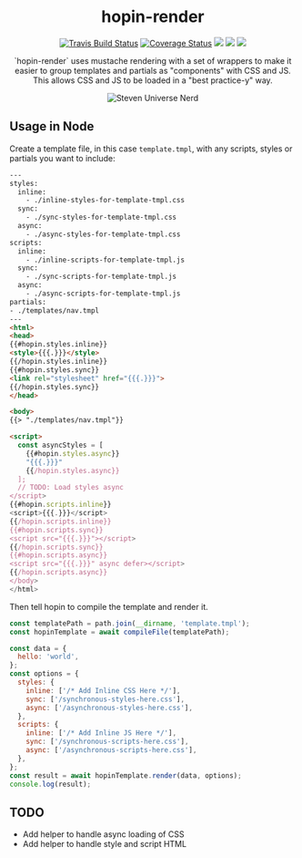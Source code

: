 <h1  align="center">hopin-render</h1>

<p align="center">
  <a href="https://travis-ci.org/gauntface/hopin-render"><img src="https://travis-ci.org/gauntface/hopin-render.svg?branch=master" alt="Travis Build Status" /></a>
  <a href="https://coveralls.io/github/gauntface/hopin-render?branch=master"><img src="https://coveralls.io/repos/github/gauntface/hopin-render/badge.svg?branch=master" alt="Coverage Status" /></a>
  <a href="https://david-dm.org/gauntface/hopin-render" title="dependencies status"><img src="https://david-dm.org/gauntface/hopin-render/status.svg"/></a>
  <a href="https://david-dm.org/gauntface/hopin-rebder?type=dev" title="devDependencies status"><img src="https://david-dm.org/gauntface/hopin-render/dev-status.svg"/></a>
  <a href="https://david-dm.org/gauntface/hopin-render?type=peer" title="peerDependencies status"><img src="https://david-dm.org/gauntface/hopin-render/peer-status.svg"/></a>
</p>

<p align="center">
`hopin-render` uses mustache rendering with a set of wrappers to make it
easier to group templates and partials as "components" with CSS and JS.
This allows CSS and JS to be loaded in a "best practice-y" way.
</p>

<p align="center">
<img alt="Steven Universe Nerd" src="https://media.giphy.com/media/ioeYm4g2f7cXe/giphy.gif" />
</p>

## Usage in Node

Create a template file, in this case `template.tmpl`, with any scripts, styles or partials
you want to include:
```html
---
styles:
  inline:
    - ./inline-styles-for-template-tmpl.css
  sync:
    - ./sync-styles-for-template-tmpl.css
  async:
    - ./async-styles-for-template-tmpl.css
scripts:
  inline:
    - ./inline-scripts-for-template-tmpl.js
  sync:
    - ./sync-scripts-for-template-tmpl.js
  async:
    - ./async-scripts-for-template-tmpl.js
partials:
- ./templates/nav.tmpl
---
<html>
<head>
{{#hopin.styles.inline}}
<style>{{{.}}}</style>
{{/hopin.styles.inline}}
{{#hopin.styles.sync}}
<link rel="stylesheet" href="{{{.}}}">
{{/hopin.styles.sync}}
</head>

<body>
{{> "./templates/nav.tmpl"}}

<script>
  const asyncStyles = [
    {{#hopin.styles.async}}
    "{{{.}}}"
    {{/hopin.styles.async}}
  ];
  // TODO: Load styles async
</script>
{{#hopin.scripts.inline}}
<script>{{{.}}}</script>
{{/hopin.scripts.inline}}
{{#hopin.scripts.sync}}
<script src="{{{.}}}"></script>
{{/hopin.scripts.sync}}
{{#hopin.scripts.async}}
<script src="{{{.}}}" async defer></script>
{{/hopin.scripts.async}}
</body>
</html>
```

Then tell hopin to compile the template and render it.

```javascript
const templatePath = path.join(__dirname, 'template.tmpl');
const hopinTemplate = await compileFile(templatePath);

const data = {
  hello: 'world',
};
const options = {
  styles: {
    inline: ['/* Add Inline CSS Here */'],
    sync: ['/synchronous-styles-here.css'],
    async: ['/asynchronous-styles-here.css'],
  },
  scripts: {
    inline: ['/* Add Inline JS Here */'],
    sync: ['/synchronous-scripts-here.css'],
    async: ['/asynchronous-scripts-here.css'],
  },
};
const result = await hopinTemplate.render(data, options);
console.log(result);
```

## TODO

- Add helper to handle async loading of CSS
- Add helper to handle style and script HTML